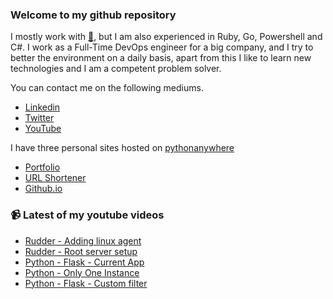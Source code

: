### Welcome to my github repository

I mostly work with [:snake:](https://www.python.org/), but I am also experienced in Ruby, Go, Powershell and C#. I work as a Full-Time DevOps engineer for a big company, and I try to better the environment on a daily basis, apart from this I like to learn new technologies and I am a competent problem solver.

You can contact me on the following mediums.
- [Linkedin](https://www.linkedin.com/in/r3ap3rpy)
- [Twitter](https://twitter.com/r3ap3rpy)
- [YouTube](https://www.youtube.com/channel/UC1qkMXH8d2I9DDAtBSeEHqg)

I have three personal sites hosted on [pythonanywhere](https://www.pythonanywhere.com/)
- [Portfolio](http://r3ap3rpy.pythonanywhere.com/)
- [URL Shortener](http://shortenpy.pythonanywhere.com/)
- [Github.io](https://r3ap3rpy.github.io/)

### :video_camera: Latest of my youtube videos
<!-- YOUTUBE:START -->
- [Rudder - Adding linux agent](https://www.youtube.com/watch?v=7TKqUPGykg0)
- [Rudder - Root server setup](https://www.youtube.com/watch?v=tWj2E6v04Go)
- [Python - Flask - Current App](https://www.youtube.com/watch?v=NqRULrX_QYk)
- [Python - Only One Instance](https://www.youtube.com/watch?v=H98hWrVRYFo)
- [Python - Flask - Custom filter](https://www.youtube.com/watch?v=Q91qCFjS5aw)
<!-- YOUTUBE:END -->

